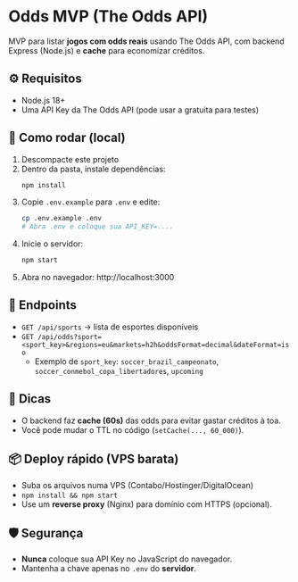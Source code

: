 # Odds MVP (The Odds API)

MVP para listar **jogos com odds reais** usando The Odds API, com backend Express (Node.js) e **cache** para economizar créditos.

## ⚙️ Requisitos
- Node.js 18+
- Uma API Key da The Odds API (pode usar a gratuita para testes)

## 🚀 Como rodar (local)
1. Descompacte este projeto
2. Dentro da pasta, instale dependências:
   ```bash
   npm install
   ```
3. Copie `.env.example` para `.env` e edite:
   ```bash
   cp .env.example .env
   # Abra .env e coloque sua API_KEY=....
   ```
4. Inicie o servidor:
   ```bash
   npm start
   ```
5. Abra no navegador: http://localhost:3000

## 🔌 Endpoints
- `GET /api/sports` → lista de esportes disponíveis
- `GET /api/odds?sport=<sport_key>&regions=eu&markets=h2h&oddsFormat=decimal&dateFormat=iso`
  - Exemplo de `sport_key`: `soccer_brazil_campeonato`, `soccer_conmebol_copa_libertadores`, `upcoming`

## 🧠 Dicas
- O backend faz **cache (60s)** das odds para evitar gastar créditos à toa.
- Você pode mudar o TTL no código (`setCache(..., 60_000)`).

## 📦 Deploy rápido (VPS barata)
- Suba os arquivos numa VPS (Contabo/Hostinger/DigitalOcean)
- `npm install && npm start`
- Use um **reverse proxy** (Nginx) para domínio com HTTPS (opcional).

## 🛡️ Segurança
- **Nunca** coloque sua API Key no JavaScript do navegador.
- Mantenha a chave apenas no `.env` do **servidor**.
